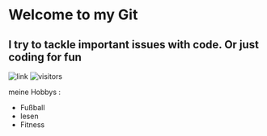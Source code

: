 # Welcome to my Git
## I try to tackle important issues with code. Or just coding for fun
![link](https://images.unsplash.com/photo-1584824486539-53bb4646bdbc?ixlib=rb-4.0.3&ixid=MnwxMjA3fDB8MHxwaG90by1wYWdlfHx8fGVufDB8fHx8&auto=format&fit=crop&w=687&q=80)
![visitors](https://visitor-badge.glitch.me/badge?page_id=page.id&left_color=green&right_color=red)

meine Hobbys :
- Fußball
- lesen
- Fitness

